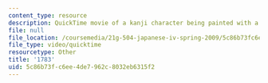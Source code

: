 ```yaml
---
content_type: resource
description: QuickTime movie of a kanji character being painted with a brush.
file: null
file_location: /coursemedia/21g-504-japanese-iv-spring-2009/5c86b73fc6ee4de7962c8032eb6315f2_1783.mov
file_type: video/quicktime
resourcetype: Other
title: '1783'
uid: 5c86b73f-c6ee-4de7-962c-8032eb6315f2
---
```

